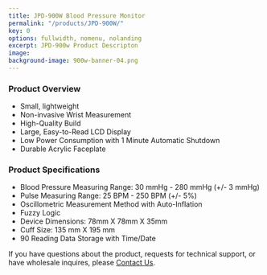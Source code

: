 ```yaml
---
title: JPD-900W Blood Pressure Monitor
permalink: "/products/JPD-900W/"
key: 0
options: fullwidth, nomenu, nolanding
excerpt: JPD-900w Product Descripton
image: 
background-image: 900w-banner-04.png
---
```

### Product Overview
* Small, lightweight
* Non-invasive Wrist Measurement
* High-Quality Build
* Large, Easy-to-Read LCD Display
* Low Power Consumption with 1 Minute Automatic Shutdown
* Durable Acrylic Faceplate

### Product Specifications
* Blood Pressure Measuring Range: 30 mmHg - 280 mmHg (+/- 3 mmHg)
* Pulse Measuring Range: 25 BPM - 250 BPM (+/- 5%)
* Oscillometric Measurement Method with Auto-Inflation
* Fuzzy Logic
* Device Dimensions: 78mm X 78mm X 35mm
* Cuff Size: 135 mm X 195 mm
* 90 Reading Data Storage with Time/Date

If you have questions about the product, requests for technical support, or have wholesale inquires, please [Contact Us](https://www.biobotus.com/contactus).
